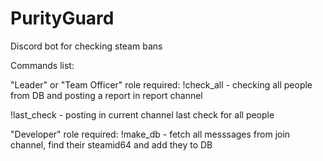 # PurityGuard
Discord bot for checking steam bans

Commands list:

"Leader" or "Team Officer" role required:
  !check_all - checking all people from DB and posting a report in report channel

  !last_check - posting in current channel last check for all people

"Developer" role required:
  !make_db - fetch all messsages from join channel, find their steamid64 and add they to DB
